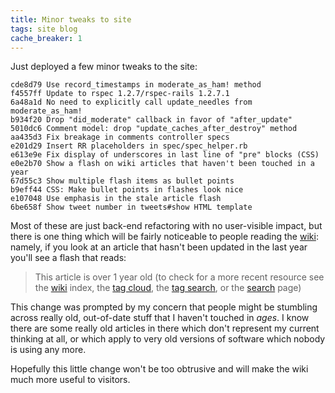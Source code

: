 ```yaml
---
title: Minor tweaks to site
tags: site blog
cache_breaker: 1
---
```


Just deployed a few minor tweaks to the site:

    cde8d79 Use record_timestamps in moderate_as_ham! method
    f4557ff Update to rspec 1.2.7/rspec-rails 1.2.7.1
    6a48a1d No need to explicitly call update_needles from moderate_as_ham!
    b934f20 Drop "did_moderate" callback in favor of "after_update"
    5010dc6 Comment model: drop "update_caches_after_destroy" method
    aa435d3 Fix breakage in comments controller specs
    e201d29 Insert RR placeholders in spec/spec_helper.rb
    e613e9e Fix display of underscores in last line of "pre" blocks (CSS)
    e0e2b70 Show a flash on wiki articles that haven't been touched in a year
    67d55c3 Show multiple flash items as bullet points
    b9eff44 CSS: Make bullet points in flashes look nice
    e107048 Use emphasis in the stale article flash
    6be658f Show tweet number in tweets#show HTML template

Most of these are just back-end refactoring with no user-visible impact, but there is one thing which will be fairly noticeable to people reading the [wiki](/wiki): namely, if you look at an article that hasn't been updated in the last year you'll see a flash that reads:

> This article is over 1 year old (to check for a more recent resource see the [wiki](/wiki) index, the [tag cloud](/tags), the [tag search](/tags/search), or the [search](/search) page)

This change was prompted by my concern that people might be stumbling across really old, out-of-date stuff that I haven't touched in _ages_. I know there are some really old articles in there which don't represent my current thinking at all, or which apply to very old versions of software which nobody is using any more.

Hopefully this little change won't be too obtrusive and will make the wiki much more useful to visitors.
